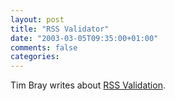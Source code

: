 ```yaml
---
layout: post
title: "RSS Validator"
date: "2003-03-05T09:35:00+01:00"
comments: false
categories: 
---
```


<p>Tim Bray writes about <a href="http://www.tbray.org/ongoing/When/200x/2003/03/03/RSS">RSS Validation</a>.</p>

